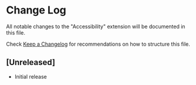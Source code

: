# Change Log

All notable changes to the "Accessibility" extension will be documented in this file.

Check [Keep a Changelog](http://keepachangelog.com/) for recommendations on how to structure this file.

## [Unreleased]

- Initial release